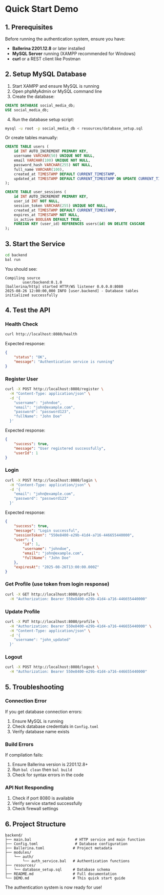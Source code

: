 # Quick Start Demo

## 1. Prerequisites

Before running the authentication system, ensure you have:

- **Ballerina 2201.12.8** or later installed
- **MySQL Server** running (XAMPP recommended for Windows)
- **curl** or a REST client like Postman

## 2. Setup MySQL Database

1. Start XAMPP and ensure MySQL is running
2. Open phpMyAdmin or MySQL command line
3. Create the database:

```sql
CREATE DATABASE social_media_db;
USE social_media_db;
```

4. Run the database setup script:
```bash
mysql -u root -p social_media_db < resources/database_setup.sql
```

Or create tables manually:
```sql
CREATE TABLE users (
    id INT AUTO_INCREMENT PRIMARY KEY,
    username VARCHAR(50) UNIQUE NOT NULL,
    email VARCHAR(100) UNIQUE NOT NULL,
    password_hash VARCHAR(255) NOT NULL,
    full_name VARCHAR(100),
    created_at TIMESTAMP DEFAULT CURRENT_TIMESTAMP,
    updated_at TIMESTAMP DEFAULT CURRENT_TIMESTAMP ON UPDATE CURRENT_TIMESTAMP
);

CREATE TABLE user_sessions (
    id INT AUTO_INCREMENT PRIMARY KEY,
    user_id INT NOT NULL,
    session_token VARCHAR(255) UNIQUE NOT NULL,
    created_at TIMESTAMP DEFAULT CURRENT_TIMESTAMP,
    expires_at TIMESTAMP NOT NULL,
    is_active BOOLEAN DEFAULT TRUE,
    FOREIGN KEY (user_id) REFERENCES users(id) ON DELETE CASCADE
);
```

## 3. Start the Service

```bash
cd backend
bal run
```

You should see:
```
Compiling source
        user/backend:0.1.0
[ballerina/http] started HTTP/WS listener 0.0.0.0:8080
2025-08-26 12:00:00,000 INFO [user.backend] - Database tables initialized successfully
```

## 4. Test the API

### Health Check
```bash
curl http://localhost:8080/health
```

Expected response:
```json
{
    "status": "OK",
    "message": "Authentication service is running"
}
```

### Register User
```bash
curl -X POST http://localhost:8080/register \
  -H "Content-Type: application/json" \
  -d '{
    "username": "johndoe",
    "email": "john@example.com",
    "password": "password123",
    "fullName": "John Doe"
  }'
```

Expected response:
```json
{
    "success": true,
    "message": "User registered successfully",
    "userId": 1
}
```

### Login
```bash
curl -X POST http://localhost:8080/login \
  -H "Content-Type: application/json" \
  -d '{
    "email": "john@example.com",
    "password": "password123"
  }'
```

Expected response:
```json
{
    "success": true,
    "message": "Login successful",
    "sessionToken": "550e8400-e29b-41d4-a716-446655440000",
    "user": {
        "id": 1,
        "username": "johndoe",
        "email": "john@example.com",
        "fullName": "John Doe"
    },
    "expiresAt": "2025-08-26T13:00:00.000Z"
}
```

### Get Profile (use token from login response)
```bash
curl -X GET http://localhost:8080/profile \
  -H "Authorization: Bearer 550e8400-e29b-41d4-a716-446655440000"
```

### Update Profile
```bash
curl -X PUT http://localhost:8080/profile \
  -H "Authorization: Bearer 550e8400-e29b-41d4-a716-446655440000" \
  -H "Content-Type: application/json" \
  -d '{
    "username": "john_updated"
  }'
```

### Logout
```bash
curl -X POST http://localhost:8080/logout \
  -H "Authorization: Bearer 550e8400-e29b-41d4-a716-446655440000"
```

## 5. Troubleshooting

### Connection Error
If you get database connection errors:
1. Ensure MySQL is running
2. Check database credentials in `Config.toml`
3. Verify database name exists

### Build Errors
If compilation fails:
1. Ensure Ballerina version is 2201.12.8+
2. Run `bal clean` then `bal build`
3. Check for syntax errors in the code

### API Not Responding
1. Check if port 8080 is available
2. Verify service started successfully
3. Check firewall settings

## 6. Project Structure

```
backend/
├── main.bal                    # HTTP service and main function
├── Config.toml                 # Database configuration
├── Ballerina.toml             # Project metadata
├── modules/
│   └── auth/
│       └── auth_service.bal   # Authentication functions
├── resources/
│   └── database_setup.sql     # Database schema
├── README.md                  # Full documentation
└── DEMO.md                    # This quick start guide
```

The authentication system is now ready for use!
